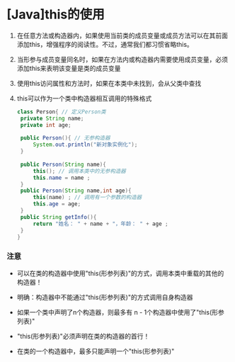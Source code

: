 # [Java]this的使用  

1. 在任意方法或构造器内，如果使用当前类的成员变量或成员方法可以在其前面添加this，增强程序的阅读性。不过，通常我们都习惯省略this。  

2. 当形参与成员变量同名时，如果在方法内或构造器内需要使用成员变量，必须添加this来表明该变量是类的成员变量

3. 使用this访问属性和方法时，如果在本类中未找到，会从父类中查找  

4. this可以作为一个类中构造器相互调用的特殊格式  

   ```java
   class Person{ // 定义Person类
   	private String name;
   	private int age;
       
   	public Person(){ // 无参构造器
   		System.out.println("新对象实例化");
   	}
       
   	public Person(String name){
   		this(); // 调用本类中的无参构造器
   		this.name = name ;
   	}
   	public Person(String name,int age){
   		this(name) ; // 调用有一个参数的构造器
   		this.age = age;
   	}
   	public String getInfo(){
   		return "姓名： " + name + "，年龄： " + age ;
   	}
   }
   ```

   

### 注意

- 可以在类的构造器中使用"this(形参列表)"的方式，调用本类中重载的其他的构造器！  

- 明确：构造器中不能通过"this(形参列表)"的方式调用自身构造器

- 如果一个类中声明了n个构造器，则最多有 n - 1个构造器中使用了"this(形参列表)"  

- "this(形参列表)"必须声明在类的构造器的首行！

- 在类的一个构造器中，最多只能声明一个"this(形参列表)"

  
